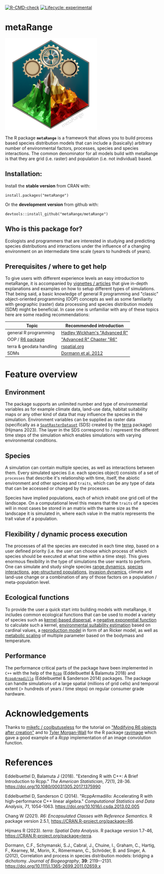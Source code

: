 [![R-CMD-check](https://github.com/metaRange/metaRange/actions/workflows/check-standard.yaml/badge.svg)](https://github.com/metaRange/metaRange/actions)
[![Lifecycle: experimental](https://img.shields.io/badge/lifecycle-experimental-orange.svg)](https://lifecycle.r-lib.org/articles/stages.html#experimental)

# metaRange
![](man/figures/logo.png)

The R package **`metaRange`** is a framework that allows you to build process based species distribution models that can include a (basically) arbitrary number of environmental factors, processes, species and species interactions.
The common denominator for all models build with metaRange is that they are grid (i.e. raster) and population (i.e. not individual) based.


## Installation:
Install the **stable version** from CRAN with:
```
install.packages("metaRange")
```

Or the **development version** from github with:
```
devtools::install_github("metaRange/metaRange")
```

## Who is this package for?
Ecologists and programmers that are interested in studying and predicting species distributions and interactions under the influence of a changing environment on an intermediate time scale (years to hundreds of years).

## Prerequisites / where to get help
To give users with different experience levels an easy introduction to metaRange, it is accompanied by [vignettes / articles](https://metarange.github.io/metaRange/articles/index.html) that give in-depth explanations and examples on how to setup different types of simulations.
That being said, a basic knowledge of general R programming and "classic" object-oriented programming (OOP) concepts as well as some familiarity with geographic (raster) data processing and species distribution models (SDM) might be beneficial.
In case one is unfamiliar with any of these topics here are some reading recommendations:

| Topic  | Recommended introduction |
| ------------- | ------------- |
|  general R programming  | [Hadley Wickham's "Advanced R"](https://adv-r.hadley.nz/r6.html)  |
| OOP / [R6 package](https://r6.r-lib.org/articles/Introduction.html)  | ["Advanced R" Chapter "R6"](https://adv-r.hadley.nz/r6.html) |
| terra & geodata handling | [rspatial.org](https://rspatial.org/spatial/) |
| SDMs | [Dormann et al. 2012](https://doi.org/10.1111/j.1365-2699.2011.02659.x) |



# Feature overview

## Environment
The package supports an unlimited number and type of environmental variables as for example climate data, land-use data, habitat suitability maps or any other kind of data that may influence the species in the simulation.
Environment variables can be supplied as raster data (specifically as a [`SpatRasterDataset`](https://rspatial.github.io/terra/reference/sds.html) (SDS) created by the [terra](https://rspatial.github.io/terra/index.html) package) (Hijmans 2023).
The layer in the SDS correspond to / represent the different time steps of the simulation which enables simulations with varying environmental conditions.

## Species
A simulation can contain multiple species, as well as interactions between them.
Every simulated species (i.e. each species object) consists of a set of `processes` that describe it's relationship with time, itself, the abiotic environment and other species and `traits`, which can be any type of data that can be accessed or changed by the processes.

Species have implied populations, each of which inhabit one grid cell of the landscape.
On a computational level this means that the `traits` of a species will in most cases be stored in an matrix with the same size as the landscape it is simulated in, where each value in the matrix represents the trait value of a population.

## Flexibility / dynamic process execution
The processes of all the species are executed in each time step, based on a user defined priority (i.e. the user can choose which process of which species should be executed at what time within a time step).
This gives enormous flexibility in the type of simulations the user wants to perform.
One can simulate and study single species [range dynamics](https://metarange.github.io/metaRange/articles/metaRange.html), [species interactions](https://metarange.github.io/metaRange/articles/species_interactions.html), [age-structured populations](https://metarange.github.io/metaRange/articles/age-structured-populations.html), [invasion dynamics](https://metarange.github.io/metaRange/articles/advanced_setup.html#interaction-with-the-priority-queue), climate and land-use change or a combination of any of those factors on a population / meta-population level.

## Ecological functions
To provide the user a quick start into building models with metaRange, it includes common ecological functions that can be used to model a variety of species such as [kernel-based dispersal](https://metarange.github.io/metaRange/reference/dispersal.html), a [negative exponential function](https://metarange.github.io/metaRange/reference/negative_exponential_function.html) to calculate such a kernel, [environmental suitability estimation](https://metarange.github.io/metaRange/reference/calculate_suitability.html) based on cardinal values, a [reproduction model](https://metarange.github.io/metaRange/reference/ricker_reproduction_model.html) in form of an Ricker model, as well as [metabolic scaling](https://metarange.github.io/metaRange/reference/metabolic_scaling.html) of multiple parameter based on the bodymass and temperature.

## Performance
The performance critical parts of the package have been implemented in `C++` with the help of the [`Rcpp`](https://www.rcpp.org/) (Eddelbuettel & Balamuta 2018) and [`RcppArmadillo`](https://github.com/RcppCore/RcppArmadillo) (Eddelbuettel & Sanderson 2014) packages.
The package can handle simulations of a large spatial (millions of grid cells) and temporal extent (> hundreds of years / time steps) on regular consumer grade hardware.

# Acknowledgements
Thanks to  [mikefc / coolbutuseless](https://github.com/coolbutuseless) for the tutorial on ["Modifying R6 objects after creation"](https://coolbutuseless.github.io/2021/02/19/modifying-r6-objects-after-creation/) and to [Tyler Morgan-Wall](https://github.com/tylermorganwall) for the R package [rayimage](https://github.com/tylermorganwall/rayimage) which gave a good example of a *Rcpp* implementation of an image convolution function.

# References

Eddelbuettel D, Balamuta J (2018). "Extending R with C++: A Brief
Introduction to Rcpp." _The American Statistician_, *72*(1), 28-36.
<https://doi.org/10.1080/00031305.2017.1375990>

Eddelbuettel D, Sanderson C (2014). "RcppArmadillo: Accelerating R
with high-performance C++ linear algebra." _Computational Statistics
and Data Analysis_, *71*, 1054-1063.
<https://doi.org/10.1016/j.csda.2013.02.005>

Chang W (2021). _R6: Encapsulated Classes with Reference Semantics_.
R package version 2.5.1, <https://CRAN.R-project.org/package=R6>.

Hijmans R (2023). _terra: Spatial Data Analysis_. R package version
1.7-46, <https://CRAN.R-project.org/package=terra>.

Dormann, C.F., Schymanski, S.J., Cabral, J., Chuine, I., Graham, C., Hartig, F., Kearney, M., Morin, X., Römermann, C., Schröder, B. and Singer, A. (2012), Correlation and process in species distribution models: bridging a dichotomy. *Journal of Biogeography*, **39**: 2119--2131. <https://doi.org/10.1111/j.1365-2699.2011.02659.x>